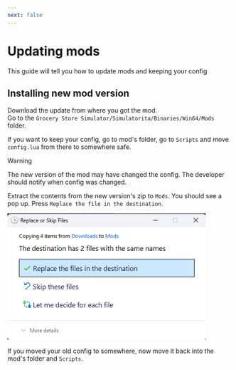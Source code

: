 ```yaml
---
next: false
---
```

# Updating mods
This guide will tell you how to update mods and keeping your config

## Installing new mod version
Download the update from where you got the mod.  
Go to the `Grocery Store Simulator/Simulatorita/Binaries/Win64/Mods` folder.

If you want to keep your config, go to mod's folder, go to `Scripts` and move `config.lua` from there to somewhere safe.

> [!WARNING]
> The new version of the mod may have changed the config. The developer should notify when config was changed.

Extract the contents from the new version's zip to `Mods`.
You should see a pop up. Press `Replace the file in the destination`.

![Replace Files](../media/replace_files.png)

If you moved your old config to somewhere, now move it back into the mod's folder and `Scripts`.
